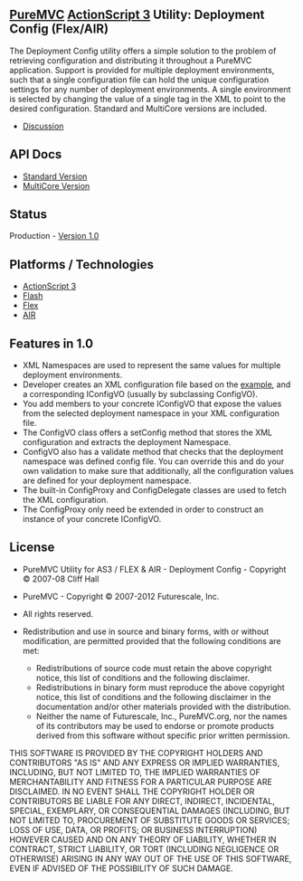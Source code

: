 ## [PureMVC](http://puremvc.github.com/) [ActionScript 3](https://github.com/PureMVC/puremvc-as3-standard-framework/wiki) Utility: Deployment Config (Flex/AIR)
The Deployment Config utility offers a simple solution to the problem of retrieving configuration and distributing it throughout a PureMVC application. Support is provided for multiple deployment environments, such that a single configuration file can hold the unique configuration settings for any number of deployment environments. A single environment is selected by changing the value of a single tag in the XML to point to the desired configuration. Standard and MultiCore versions are included.

* [Discussion](http://forums.puremvc.org/index.php?topic=795.0)

## API Docs
* [Standard Version](http://darkstar.puremvc.org/content_header.html?url=http://puremvc.org/pages/docs/AS3/Utility_AS3_Flex_DeploymentConfig/asdoc-standard/&desc=PureMVC%20Standard%20Docs%20AS3%20Utility:%20Deployment%20Config)
* [MultiCore Version](http://darkstar.puremvc.org/content_header.html?url=http://puremvc.org/pages/docs/AS3/Utility_AS3_Flex_DeploymentConfig/asdoc-multicore/&desc=PureMVC%20MultiCore%20Docs%20AS3%20Utility:%20Deployment%20Config)

## Status
Production - [Version 1.0](https://github.com/PureMVC/puremvc-as3-util-flex-deploymentconfig/blob/master/VERSION)

## Platforms / Technologies
* [ActionScript 3](http://en.wikipedia.org/wiki/ActionScript)
* [Flash](http://en.wikipedia.org/wiki/Adobe_flash)
* [Flex](http://en.wikipedia.org/wiki/Adobe_Flex)
* [AIR](http://en.wikipedia.org/wiki/Adobe_AIR)

## Features in 1.0
* XML Namespaces are used to represent the same values for multiple deployment environments.
* Developer creates an XML configuration file based on the [example](https://github.com/PureMVC/puremvc-as3-util-flex-deploymentconfig/tree/master/example), and a corresponding IConfigVO (usually by subclassing ConfigVO).
* You add members to your concrete IConfigVO that expose the values from the selected deployment namespace in your XML configuration file. 
* The ConfigVO class offers a setConfig method that stores the XML configuration and extracts the deployment Namespace.
* ConfigVO also has a validate method that checks that the deployment namespace was defined config file. You can override this and do your own validation to make sure that additionally, all the configuration values are defined for your deployment namespace. 
* The built-in ConfigProxy and ConfigDelegate classes are used to fetch the XML configuration. 
* The ConfigProxy only need be extended in order to construct an instance of your concrete IConfigVO.

## License
* PureMVC Utility for AS3 / FLEX & AIR - Deployment Config - Copyright © 2007-08 Cliff Hall
* PureMVC - Copyright © 2007-2012 Futurescale, Inc.
* All rights reserved.

* Redistribution and use in source and binary forms, with or without modification, are permitted provided that the following conditions are met:

  * Redistributions of source code must retain the above copyright notice, this list of conditions and the following disclaimer.
  * Redistributions in binary form must reproduce the above copyright notice, this list of conditions and the following disclaimer in the documentation and/or other materials provided with the distribution.
  * Neither the name of Futurescale, Inc., PureMVC.org, nor the names of its contributors may be used to endorse or promote products derived from this software without specific prior written permission.

THIS SOFTWARE IS PROVIDED BY THE COPYRIGHT HOLDERS AND CONTRIBUTORS "AS IS" AND ANY EXPRESS OR IMPLIED WARRANTIES, INCLUDING, BUT NOT LIMITED TO, THE IMPLIED WARRANTIES OF MERCHANTABILITY AND FITNESS FOR A PARTICULAR PURPOSE ARE DISCLAIMED. IN NO EVENT SHALL THE COPYRIGHT HOLDER OR CONTRIBUTORS BE LIABLE FOR ANY DIRECT, INDIRECT, INCIDENTAL, SPECIAL, EXEMPLARY, OR CONSEQUENTIAL DAMAGES (INCLUDING, BUT NOT LIMITED TO, PROCUREMENT OF SUBSTITUTE GOODS OR SERVICES; LOSS OF USE, DATA, OR PROFITS; OR BUSINESS INTERRUPTION) HOWEVER CAUSED AND ON ANY THEORY OF LIABILITY, WHETHER IN CONTRACT, STRICT LIABILITY, OR TORT (INCLUDING NEGLIGENCE OR OTHERWISE) ARISING IN ANY WAY OUT OF THE USE OF THIS SOFTWARE, EVEN IF ADVISED OF THE POSSIBILITY OF SUCH DAMAGE.